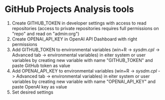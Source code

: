 # GitHub Projects Analysis tools
1. Create GITHUB_TOKEN in developer settings with access to read repositories (access to private repositories requires full permissions on "repo" and read on "admin:org")
2. Create OPENAI_API_KEY in OpenAI API Dashboard with right permissions
3. Add GITHUB_TOKEN to environmental variables (win+R -> _sysdm.cpl_ -> Advanced tab -> environmental variables) in eiter system or user variables by creating new variable with name "GITHUB_TOKEN" and paste GitHub token as value
4. Add OPENAI_API_KEY to environmental variables (win+R -> _sysdm.cpl_ -> Advanced tab -> environmental variables) in eiter system or user variables by creating new variable with name "OPENAI_API_KEY" and paste OpenAI key as value
5. Set desired settings